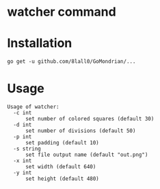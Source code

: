 # watcher command

# Installation

```shell
go get -u github.com/8lall0/GoMondrian/...
```

# Usage

```
Usage of watcher:
  -c int
      set number of colored squares (default 30)
  -d int
      set number of divisions (default 50)
  -p int
      set padding (default 10)
  -s string
      set file output name (default "out.png")
  -x int
      set width (default 640)
  -y int
      set height (default 480)
```

